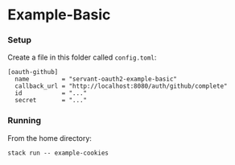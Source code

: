 # Example-Basic

### Setup

Create a file in this folder called `config.toml`:

```
[oauth-github]
  name         = "servant-oauth2-example-basic"
  callback_url = "http://localhost:8080/auth/github/complete"
  id           = "..."
  secret       = "..."
```

### Running

From the home directory:

```
stack run -- example-cookies
```
